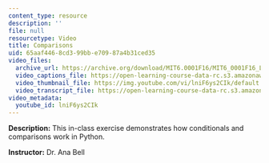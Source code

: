 ```yaml
---
content_type: resource
description: ''
file: null
resourcetype: Video
title: Comparisons
uid: 65aaf446-8cd3-99bb-e709-87a4b31ced35
video_files:
  archive_url: https://archive.org/download/MIT6.0001F16/MIT6_0001F16_Lecture_02_exercise_02_300k.mp4
  video_captions_file: https://open-learning-course-data-rc.s3.amazonaws.com/6-0001-introduction-to-computer-science-and-programming-in-python-fall-2016/2a310ecfd4a153dabc1f55c0c9651357_lniF6ys2CIk.vtt
  video_thumbnail_file: https://img.youtube.com/vi/lniF6ys2CIk/default.jpg
  video_transcript_file: https://open-learning-course-data-rc.s3.amazonaws.com/6-0001-introduction-to-computer-science-and-programming-in-python-fall-2016/ac677a6b04c164d2a7abb7adefa21838_lniF6ys2CIk.pdf
video_metadata:
  youtube_id: lniF6ys2CIk
---
```


**Description:** This in-class exercise demonstrates how conditionals and comparisons work in Python.

**Instructor:** Dr. Ana Bell